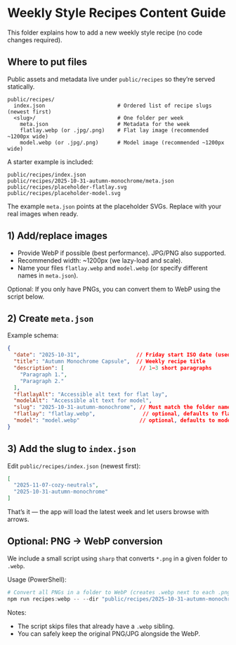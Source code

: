 # Weekly Style Recipes Content Guide

This folder explains how to add a new weekly style recipe (no code changes required).

## Where to put files

Public assets and metadata live under `public/recipes` so they’re served statically.

```text
public/recipes/
  index.json                       # Ordered list of recipe slugs (newest first)
  <slug>/                          # One folder per week
    meta.json                      # Metadata for the week
    flatlay.webp (or .jpg/.png)    # Flat lay image (recommended ~1200px wide)
    model.webp (or .jpg/.png)      # Model image (recommended ~1200px wide)
```

A starter example is included:

```text
public/recipes/index.json
public/recipes/2025-10-31-autumn-monochrome/meta.json
public/recipes/placeholder-flatlay.svg
public/recipes/placeholder-model.svg
```

The example `meta.json` points at the placeholder SVGs. Replace with your real images when ready.

## 1) Add/replace images

- Provide WebP if possible (best performance). JPG/PNG also supported.
- Recommended width: ~1200px (we lazy-load and scale).
- Name your files `flatlay.webp` and `model.webp` (or specify different names in `meta.json`).

Optional: If you only have PNGs, you can convert them to WebP using the script below.

## 2) Create `meta.json`

Example schema:

```json
{
  "date": "2025-10-31",                  // Friday start ISO date (used for "Week of ...")
  "title": "Autumn Monochrome Capsule",  // Weekly recipe title
  "description": [                        // 1–3 short paragraphs
    "Paragraph 1.",
    "Paragraph 2."
  ],
  "flatlayAlt": "Accessible alt text for flat lay",
  "modelAlt": "Accessible alt text for model",
  "slug": "2025-10-31-autumn-monochrome", // Must match the folder name
  "flatlay": "flatlay.webp",               // optional, defaults to flatlay.webp
  "model": "model.webp"                   // optional, defaults to model.webp
}
```

## 3) Add the slug to `index.json`

Edit `public/recipes/index.json` (newest first):

```json
[
  "2025-11-07-cozy-neutrals",
  "2025-10-31-autumn-monochrome"
]
```

That’s it — the app will load the latest week and let users browse with arrows.

## Optional: PNG → WebP conversion

We include a small script using `sharp` that converts `*.png` in a given folder to `.webp`.

Usage (PowerShell):

```powershell
# Convert all PNGs in a folder to WebP (creates .webp next to each .png)
npm run recipes:webp -- --dir "public/recipes/2025-10-31-autumn-monochrome"
```

Notes:

- The script skips files that already have a `.webp` sibling.
- You can safely keep the original PNG/JPG alongside the WebP.

